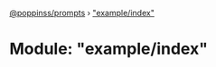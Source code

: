 [@poppinss/prompts](../README.md) › ["example/index"](_example_index_.md)

# Module: "example/index"


